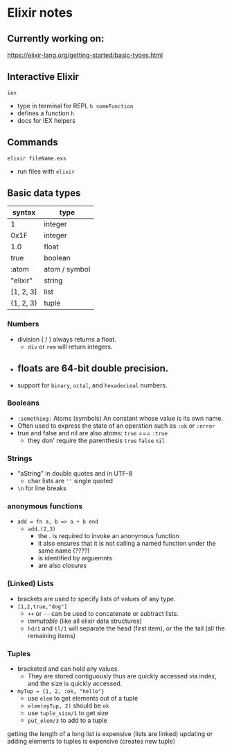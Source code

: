 # Elixir notes

## Currently working on:
https://elixir-lang.org/getting-started/basic-types.html

## Interactive Elixir

`iex`
- type in terminal for REPL
`h someFunction`
- defines a function
`h`
- docs for IEX helpers


## Commands

`elixir fileName.exs`
- run files with `elixir`

## Basic data types
| syntax    | type          |
| --------- | ------------- |
| 1         | integer       |
| 0x1F      | integer       |
| 1.0       | float         |
| true      | boolean       |
| :atom     | atom / symbol |
| "elixir"  | string        |
| [1, 2, 3] | list          |
| {1, 2, 3} | tuple         |

### Numbers
- division ( / ) always returns a float.
  - `div` or `rem` will return integers.
- floats are 64-bit double precision.
  - 
- support for `binary`, `octal`, and `hexadecimal` numbers.

### Booleans
- `:something:` Atoms (symbols) An constant whose value is its own name.
- Often used to express the state of an operation such as `:ok` or `:error`
- true and false and nil are also atoms: `true` === `:true`
  - they don' require the parenthesis `true` `false` `nil`

### Strings
- "aString" in double quotes and in UTF-8
  - char lists are `''` single quoted
- `\n` for line breaks

### anonymous functions
- `add = fn a, b => a + b end`
  - `add.(2,3)`
    - the . is required to invoke an anonymous function
    - it also ensures that it is not calling a named function under the same name (????)
    - is identified by arguemnts
    - are also *closures*

### (Linked) Lists
- brackets are used to specify lists of values of any type.
- `[1,2,true,"dog"]`
  - `++` or `--` can be used to concatenate or subtract lists.
  - *immutable* (like all elixir data structures)
  - `hd/1` and `tl/1` will separate the head (first item), or the the tail (all the remaining items)

### Tuples
- bracketed and can hold any values.
  - They are stored contiguously thus are quickly accessed via index, and the size is quickly accessed.
- `myTup = {1, 2, :ok, "hello"}`
  - use `elem` to get elements out of a tuple
  - `elem(myTup, 2)` should be `ok`
  - use `tuple_size/1` to get size
  - `put_elem/3` to add to a tuple

getting the length of a long list is expensive (lists are linked)
updating or adding elements to tuples is expensive (creates new tuple)
